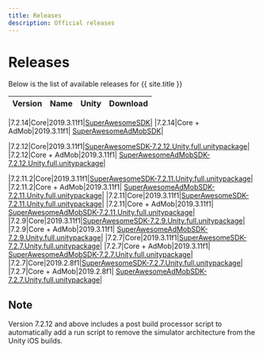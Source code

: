 ```yaml
---
title: Releases
description: Official releases
---
```


# Releases

Below is the list of available releases for {{ site.title }}

| Version | Name | Unity | Download |
|---------|--------|------|------|

|7.2.14|Core|2019.3.11f1|[SuperAwesomeSDK](https://github.com/SuperAwesomeLTD/sa-unity-sdk/releases/download/7.2.14/SuperAwesomeSDK-7.2.14.Unity.full.unitypackage)|
|7.2.14|Core + AdMob|2019.3.11f1|  [SuperAwesomeAdMobSDK](https://github.com/SuperAwesomeLTD/sa-unity-sdk/releases/download/7.2.14/SuperAwesomeAdMobSDK-7.2.14.Unity.full.unitypackage)|

|7.2.12|Core|2019.3.11f1|[SuperAwesomeSDK-7.2.12.Unity.full.unitypackage](https://github.com/SuperAwesomeLTD/sa-unity-sdk/releases/download/7.2.12/SuperAwesomeSDK-7.2.12.Unity.full.unitypackage)|
|7.2.12|Core + AdMob|2019.3.11f1|  [SuperAwesomeAdMobSDK-7.2.12.Unity.full.unitypackage](https://github.com/SuperAwesomeLTD/sa-unity-sdk/releases/download/7.2.12/SuperAwesomeAdMobSDK-7.2.12.Unity.full.unitypackage)|

|7.2.11.2|Core|2019.3.11f1|[SuperAwesomeSDK-7.2.11.Unity.full.unitypackage](https://github.com/SuperAwesomeLTD/sa-unity-sdk/releases/download/7.2.11.2/SuperAwesomeSDK-7.2.11.2.Unity.full.unitypackage)|
|7.2.11.2|Core + AdMob|2019.3.11f1|  [SuperAwesomeAdMobSDK-7.2.11.Unity.full.unitypackage](https://github.com/SuperAwesomeLTD/sa-unity-sdk/releases/download/7.2.11.2/SuperAwesomeAdMobSDK-7.2.11.2.Unity.full.unitypackage)|
|7.2.11|Core|2019.3.11f1|[SuperAwesomeSDK-7.2.11.Unity.full.unitypackage](https://github.com/SuperAwesomeLTD/sa-unity-sdk/releases/download/7.2.11/SuperAwesomeSDK-7.2.11.Unity.full.unitypackage)|
|7.2.11|Core + AdMob|2019.3.11f1|  [SuperAwesomeAdMobSDK-7.2.11.Unity.full.unitypackage](https://github.com/SuperAwesomeLTD/sa-unity-sdk/releases/download/7.2.11/SuperAwesomeAdMobSDK-7.2.11.Unity.full.unitypackage)|
|7.2.9|Core|2019.3.11f1|[SuperAwesomeSDK-7.2.9.Unity.full.unitypackage](https://github.com/SuperAwesomeLTD/sa-unity-sdk/releases/download/7.2.9/SuperAwesomeSDK-7.2.9.Unity.full.unitypackage)|
|7.2.9|Core + AdMob|2019.3.11f1|  [SuperAwesomeAdMobSDK-7.2.9.Unity.full.unitypackage](https://github.com/SuperAwesomeLTD/sa-unity-sdk/releases/download/7.2.9/SuperAwesomeAdMobSDK-7.2.9.Unity.full.unitypackage)|
|7.2.7|Core|2019.3.11f1|[SuperAwesomeSDK-7.2.7.Unity.full.unitypackage](https://github.com/SuperAwesomeLTD/sa-sdk-build-repo/raw/master/package/aa_unity/7.2.7/SuperAwesomeSDK-7.2.7.Unity.full.unitypackage)|
|7.2.7|Core + AdMob|2019.3.11f1|  [SuperAwesomeAdMobSDK-7.2.7.Unity.full.unitypackage](https://github.com/SuperAwesomeLTD/sa-sdk-build-repo/raw/master/package/aa_unity/7.2.7/AdMob/SuperAwesomeAdMobSDK-7.2.7.Unity.full.unitypackage)|
|7.2.7|Core|2019.2.8f1|[SuperAwesomeSDK-7.2.7.Unity.full.unitypackage](https://github.com/SuperAwesomeLTD/sa-sdk-build-repo/raw/master/package/aa_unity/7.2.7/Unity%202019.2.8f1/SuperAwesomeSDK-7.2.7.Unity.full.unitypackage)|
|7.2.7|Core + AdMob|2019.2.8f1|  [SuperAwesomeAdMobSDK-7.2.7.Unity.full.unitypackage](https://github.com/SuperAwesomeLTD/sa-sdk-build-repo/raw/master/package/aa_unity/7.2.7/Unity%202019.2.8f1/SuperAwesomeAdMobSDK-7.2.7.Unity.full.unitypackage)|

## Note

Version 7.2.12 and above includes a post build processor script to automatically add a run script to remove the simulator architecture from the Unity iOS builds.
